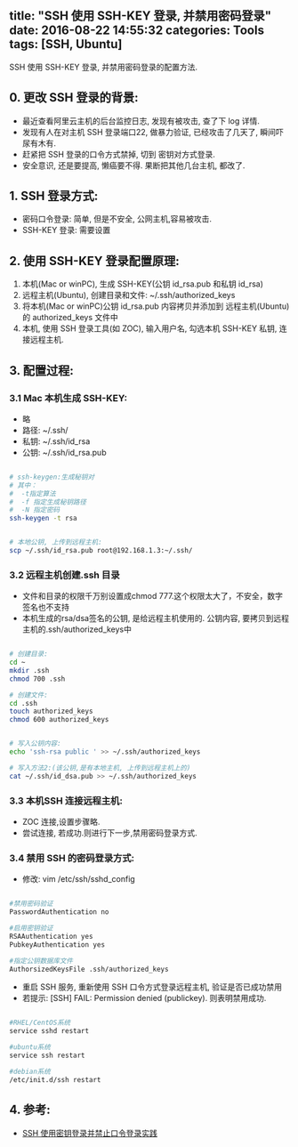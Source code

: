 title: "SSH 使用 SSH-KEY 登录, 并禁用密码登录"
date: 2016-08-22 14:55:32
categories: Tools
tags: [SSH, Ubuntu]
---

SSH 使用 SSH-KEY 登录, 并禁用密码登录的配置方法.

<!-- more -->

## 0. 更改 SSH 登录的背景:

- 最近查看阿里云主机的后台监控日志, 发现有被攻击, 查了下 log 详情.
- 发现有人在对主机 SSH 登录端口22, 做暴力验证, 已经攻击了几天了, 瞬间吓尿有木有.
- 赶紧把 SSH 登录的口令方式禁掉, 切到 密钥对方式登录.
- 安全意识, 还是要提高, 懒癌要不得. 果断把其他几台主机, 都改了.

## 1. SSH 登录方式:

- 密码口令登录: 简单, 但是不安全, 公网主机,容易被攻击.
- SSH-KEY 登录: 需要设置



## 2. 使用 SSH-KEY 登录配置原理:

1. 本机(Mac or winPC), 生成 SSH-KEY(公钥 id_rsa.pub 和私钥 id_rsa)
2. 远程主机(Ubuntu), 创建目录和文件: ~/.ssh/authorized_keys
3. 将本机(Mac or winPC)公钥 id_rsa.pub 内容拷贝并添加到 远程主机(Ubuntu)的 authorized_keys 文件中
4. 本机, 使用 SSH 登录工具(如 ZOC), 输入用户名, 勾选本机 SSH-KEY 私钥, 连接远程主机.

## 3. 配置过程:

### 3.1 Mac 本机生成 SSH-KEY:

- 略
- 路径: ~/.ssh/
- 私钥: ~/.ssh/id_rsa
- 公钥: ~/.ssh/id_rsa.pub

```bash

# ssh-keygen:生成秘钥对
# 其中：
#  -t指定算法
#  -f 指定生成秘钥路径
#  -N 指定密码
ssh-keygen -t rsa 


# 本地公钥, 上传到远程主机:
scp ~/.ssh/id_rsa.pub root@192.168.1.3:~/.ssh/


```


### 3.2 远程主机创建.ssh 目录

- 文件和目录的权限千万别设置成chmod 777.这个权限太大了，不安全，数字签名也不支持
- 本机生成的rsa/dsa签名的公钥, 是给远程主机使用的. 公钥内容, 要拷贝到远程主机的.ssh/authorized_keys中


```bash

# 创建目录:
cd ~
mkdir .ssh
chmod 700 .ssh

# 创建文件:
cd .ssh
touch authorized_keys
chmod 600 authorized_keys


# 写入公钥内容:
echo 'ssh-rsa public ' >> ~/.ssh/authorized_keys

# 写入方法2:(该公钥,是有本地主机, 上传到远程主机上的)
cat ~/.ssh/id_dsa.pub >> ~/.ssh/authorized_keys 


```

### 3.3 本机SSH 连接远程主机:

- ZOC 连接,设置步骤略.
- 尝试连接, 若成功.则进行下一步,禁用密码登录方式.

### 3.4 禁用 SSH 的密码登录方式:
- 修改: vim /etc/ssh/sshd_config

```bash

#禁用密码验证
PasswordAuthentication no

#启用密钥验证
RSAAuthentication yes
PubkeyAuthentication yes

#指定公钥数据库文件
AuthorsizedKeysFile .ssh/authorized_keys


```

- 重启 SSH 服务, 重新使用  SSH 口令方式登录远程主机, 验证是否已成功禁用
- 若提示: [SSH] FAIL: Permission denied (publickey). 则表明禁用成功.

```bash

#RHEL/CentOS系统
service sshd restart

#ubuntu系统
service ssh restart

#debian系统
/etc/init.d/ssh restart


```


## 4. 参考:

- [SSH 使用密钥登录并禁止口令登录实践](https://linux.cn/article-5776-1.html)



